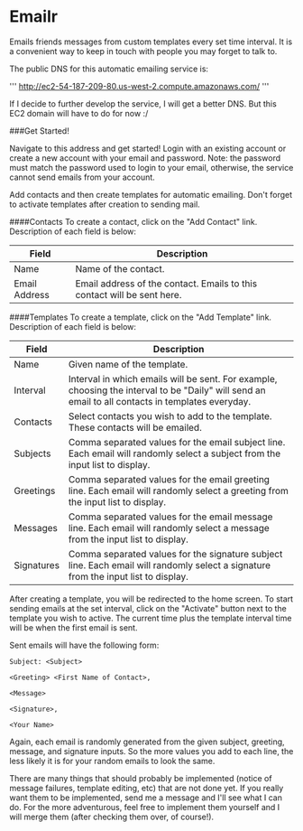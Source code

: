 Emailr
======

Emails friends messages from custom templates every set time interval. It is a convenient way to keep in touch with people you may forget to talk to.

The public DNS for this automatic emailing service is:

'''
http://ec2-54-187-209-80.us-west-2.compute.amazonaws.com/
'''

If I decide to further develop the service, I will get a better DNS. But this EC2 domain will have to do for now :/

###Get Started!

Navigate to this address and get started! Login with an existing account or create a new account with your email and password. Note: the password must match the password used to login to your email, otherwise, the service cannot send emails from your account.

Add contacts and then create templates for automatic emailing. Don't forget to activate templates after creation to sending mail.

####Contacts
To create a contact, click on the "Add Contact" link. Description of each field is below:

| Field         | Description                                                             |
| --------------|-------------------------------------------------------------------------|
| Name          | Name of the contact.                                                    |
| Email Address | Email address of the contact. Emails to this contact will be sent here. |

####Templates
To create a template, click on the "Add Template" link. Description of each field is below:

| Field      | Description                                                                                                                                       |
|------------|---------------------------------------------------------------------------------------------------------------------------------------------------|
| Name       | Given name of the template.                                                                                                                       |
| Interval   | Interval in which emails will be sent. For example, choosing the interval to be "Daily" will send an email to all contacts in templates everyday. |
| Contacts   | Select contacts you wish to add to the template. These contacts will be emailed.                                                                  |
| Subjects   | Comma separated values for the email subject line. Each email will randomly select a subject from the input list to display.                      |
| Greetings  | Comma separated values for the email greeting line. Each email will randomly select a greeting from the input list to display.                    |
| Messages   | Comma separated values for the email message line. Each email will randomly select a message from the input list to display.                      |
| Signatures | Comma separated values for the signature subject line. Each email will randomly select a signature from the input list to display.                |

After creating a template, you will be redirected to the home screen. To start sending emails at the set interval, click on the "Activate" button next to the template you wish to active. The current time plus the template interval time will be when the first email is sent.

Sent emails will have the following form:

```
Subject: <Subject>

<Greeting> <First Name of Contact>,

<Message>

<Signature>,

<Your Name>
```

Again, each email is randomly generated from the given subject, greeting, message, and signature inputs. So the more values you add to each line, the less likely it is for your random emails to look the same.

There are many things that should probably be implemented (notice of message failures, template editing, etc) that are not done yet. If you really want them to be implemented, send me a message and I'll see what I can do. For the more adventurous, feel free to implement them yourself and I will merge them (after checking them over, of course!).

